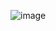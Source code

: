 ![image](https://github.com/JoseLeonardoCordeiroBahia/heranca-e-polimorfismo-java/assets/63564226/6e0ddd8b-7ffe-456f-a8a7-ab267841e8f9)
